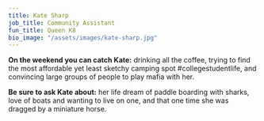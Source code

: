 ```yaml
---
title: Kate Sharp
job_title: Community Assistant
fun_title: Queen K8
bio_image: "/assets/images/kate-sharp.jpg"
---
```


**On the weekend you can catch Kate:** drinking all the coffee, trying to find the most affordable yet least sketchy camping spot #collegestudentlife, and convincing large groups of people to play mafia with her.

**Be sure to ask Kate about:** her life dream of paddle boarding with sharks, love of boats and wanting to live on one, and that one time she was dragged by a miniature horse.
